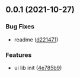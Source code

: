 ## 0.0.1 (2021-10-27)


### Bug Fixes

* readme ([d221471](https://github.com/love-fe/love-vue3-ui/commit/d221471e94d750f1396b4a31bd928c7e8e315e2f))


### Features

* ui lib init ([4e785b9](https://github.com/love-fe/love-vue3-ui/commit/4e785b92243d3b3e98e87adf93cffd78d7d221c0))



